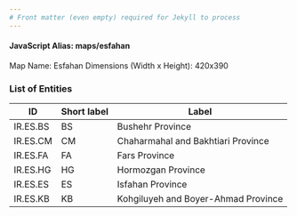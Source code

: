```yaml
---
# Front matter (even empty) required for Jekyll to process
---
```


#### JavaScript Alias: maps/esfahan

Map Name: Esfahan
Dimensions (Width x Height): 420x390





### List of Entities

ID | Short label | Label
---|---|---|
IR.ES.BS|BS|Bushehr Province
IR.ES.CM|CM|Chaharmahal and Bakhtiari Province
IR.ES.FA|FA|Fars Province
IR.ES.HG|HG|Hormozgan Province
IR.ES.ES|ES|Isfahan Province
IR.ES.KB|KB|Kohgiluyeh and Boyer-Ahmad Province
